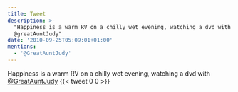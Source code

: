```yaml
---
title: Tweet
description: >-
  "Happiness is a warm RV on a chilly wet evening, watching a dvd with
  @greatAuntJudy"
date: '2010-09-25T05:09:01+01:00'
mentions:
  - '@GreatAuntJudy'
---
```

Happiness is a warm RV on a chilly wet evening, watching a dvd with [@GreatAuntJudy](https://twitter.com/@GreatAuntJudy)
      {{< tweet 0 0 >}}
    
